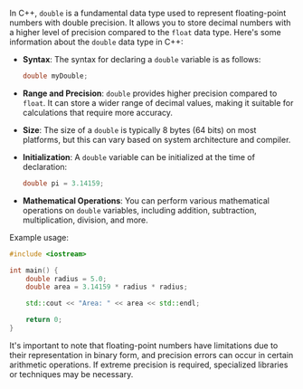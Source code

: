 In C++, `double` is a fundamental data type used to represent floating-point numbers with double precision. It allows you to store decimal numbers with a higher level of precision compared to the `float` data type. Here's some information about the `double` data type in C++:

- **Syntax**: The syntax for declaring a `double` variable is as follows:
  ```cpp
  double myDouble;
  ```

- **Range and Precision**: `double` provides higher precision compared to `float`. It can store a wider range of decimal values, making it suitable for calculations that require more accuracy.

- **Size**: The size of a `double` is typically 8 bytes (64 bits) on most platforms, but this can vary based on system architecture and compiler.

- **Initialization**: A `double` variable can be initialized at the time of declaration:
  ```cpp
  double pi = 3.14159;
  ```

- **Mathematical Operations**: You can perform various mathematical operations on `double` variables, including addition, subtraction, multiplication, division, and more.

Example usage:

```cpp
#include <iostream>

int main() {
    double radius = 5.0;
    double area = 3.14159 * radius * radius;

    std::cout << "Area: " << area << std::endl;

    return 0;
}
```

It's important to note that floating-point numbers have limitations due to their representation in binary form, and precision errors can occur in certain arithmetic operations. If extreme precision is required, specialized libraries or techniques may be necessary.